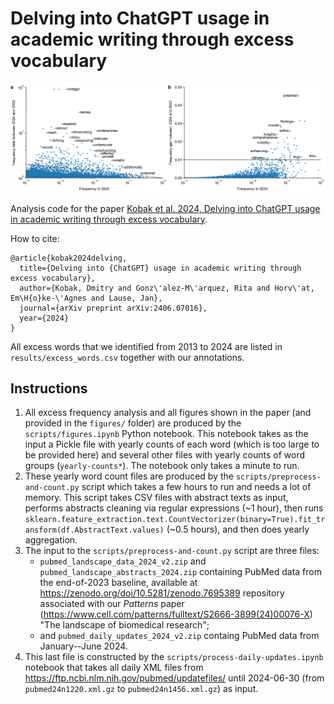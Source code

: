 # Delving into ChatGPT usage in academic writing through excess vocabulary

![Excess words in 2024](figures/words2024.png)

Analysis code for the paper [Kobak et al. 2024, Delving into ChatGPT usage in academic writing through excess vocabulary](https://arxiv.org/abs/2406.07016).

How to cite:
```
@article{kobak2024delving,
  title={Delving into {ChatGPT} usage in academic writing through excess vocabulary},
  author={Kobak, Dmitry and Gonz\'alez-M\'arquez, Rita and Horv\'at, Em\H{o}ke-\'Agnes and Lause, Jan},
  journal={arXiv preprint arXiv:2406.07016},
  year={2024}
}
```

All excess words that we identified from 2013 to 2024 are listed in `results/excess_words.csv` together with our annotations.

## Instructions

1. All excess frequency analysis and all figures shown in the paper (and provided in the `figures/` folder) are produced by the `scripts/figures.ipynb` Python notebook. This notebook takes as the input a Pickle file with yearly counts of each word (which is too large to be provided here) and several other files with yearly counts of word groups (`yearly-counts*`). The notebook only takes a minute to run.
2. These yearly word count files are produced by the `scripts/preprocess-and-count.py` script which takes a few hours to run and needs a lot of memory. This script takes CSV files with abstract texts as input, performs abstracts cleaning via regular expressions (~1 hour), then runs `sklearn.feature_extraction.text.CountVectorizer(binary=True).fit_transform(df.AbstractText.values)` (~0.5 hours), and then does yearly aggregation.
3. The input to the `scripts/preprocess-and-count.py` script are three files:
   * `pubmed_landscape_data_2024_v2.zip` and `pubmed_landscape_abstracts_2024.zip` containing PubMed data from the end-of-2023 baseline, available at https://zenodo.org/doi/10.5281/zenodo.7695389 repository associated with our _Patterns_ paper (https://www.cell.com/patterns/fulltext/S2666-3899(24)00076-X) "The landscape of biomedical research";
   * and `pubmed_daily_updates_2024_v2.zip` containg PubMed data from January--June 2024.
5. This last file is constructed by the `scripts/process-daily-updates.ipynb` notebook that takes all daily XML files from https://ftp.ncbi.nlm.nih.gov/pubmed/updatefiles/ until 2024-06-30 (from `pubmed24n1220.xml.gz` to `pubmed24n1456.xml.gz`) as input.
